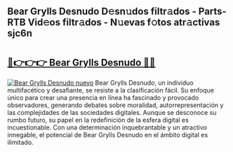 ## Bear Grylls Desnudo D𝚎sn𝚞dos filtr𝚊dos - Parts-RTB Vid𝚎os filtr𝚊dos - N𝚞evas f𝚘tos atr𝚊ctivas sjc6n

# <h2><a href="http://mbdtrg.tromn.icu/?c=Bear+Grylls+Desnudo">🔗👉👉👉 Bear Grylls Desnudo 🔗🔗</a></h2>

[![Bear Grylls Desnudo nuevo](https://i.imgur.com/pEAQMta.gif)](http://mbdtrg.tromn.icu/?c=Bear+Grylls+Desnudo)
Bear Grylls Desnudo, un individuo multifacético y desafiante, se resiste a la clasificación fácil. Su enfoque único para crear una presencia en línea ha fascinado y provocado observadores, generando debates sobre moralidad, autorrepresentación y las complejidades de las sociedades digitales. Aunque se desconoce su rumbo futuro, su papel en la redefinición de la esfera digital es incuestionable. Con una determinación inquebrantable y un atractivo innegable, el potencial de Bear Grylls Desnudo en el ámbito digital es ilimitado.
